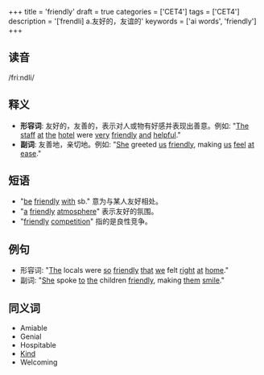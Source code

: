 +++
title = 'friendly'
draft = true
categories = ['CET4']
tags = ['CET4']
description = '[ˈfrendli] a.友好的，友谊的'
keywords = ['ai words', 'friendly']
+++

## 读音
/friːndli/

## 释义
- **形容词**: 友好的，友善的，表示对人或物有好感并表现出善意。例如: "[The](/zh/post/the/) [staff](/zh/post/staff/) [at](/zh/post/at/) [the](/zh/post/the/) [hotel](/zh/post/hotel/) were [very](/zh/post/very/) [friendly](/zh/post/friendly/) [and](/zh/post/and/) [helpful](/zh/post/helpful/)."
- **副词**: 友善地，亲切地。例如: "[She](/zh/post/she/) greeted [us](/zh/post/us/) [friendly](/zh/post/friendly/), making [us](/zh/post/us/) [feel](/zh/post/feel/) [at](/zh/post/at/) [ease](/zh/post/ease/)."

## 短语
- "[be](/zh/post/be/) [friendly](/zh/post/friendly/) [with](/zh/post/with/) sb." 意为与某人友好相处。
- "[a](/zh/post/a/) [friendly](/zh/post/friendly/) [atmosphere](/zh/post/atmosphere/)" 表示友好的氛围。
- "[friendly](/zh/post/friendly/) [competition](/zh/post/competition/)" 指的是良性竞争。

## 例句
- 形容词: "[The](/zh/post/the/) locals were [so](/zh/post/so/) [friendly](/zh/post/friendly/) [that](/zh/post/that/) [we](/zh/post/we/) felt [right](/zh/post/right/) [at](/zh/post/at/) [home](/zh/post/home/)."
- 副词: "[She](/zh/post/she/) spoke [to](/zh/post/to/) [the](/zh/post/the/) children [friendly](/zh/post/friendly/), making [them](/zh/post/them/) [smile](/zh/post/smile/)."

## 同义词
- Amiable
- Genial
- Hospitable
- [Kind](/zh/post/kind/)
- Welcoming
